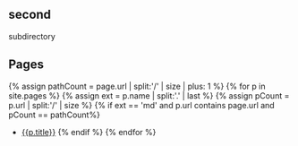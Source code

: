 ## second

subdirectory

## Pages

{% assign pathCount = page.url | split:'/' | size | plus: 1 %}
{% for p in site.pages %}
{% assign ext = p.name | split:'.' | last %}
{% assign pCount = p.url | split:'/' | size %}
{% if ext == 'md' and p.url contains page.url and pCount == pathCount%}
- [{{p.title}}](/test{{p.url}})
{% endif %}
{% endfor %}

